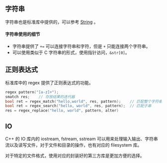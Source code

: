 ## 字符串
字符串也是标准库中提供的，可以参考 [String](https://zh.cppreference.com/w/cpp/string/basic_string) 。

#### 字符串使用的细节
- 字符串提供了 `+=` 可以连接字符串和字符，但是 `+` 只能连接两个字符串。
- 可以使用类似于 C 字符串的形式，使用指针访问，`&str[0]`。

## 正则表达式
标准库中的 regex 提供了正则表达式的功能。
```c++
regex pattern("[a-z]+");
smatch res;    // 存放结果的迭代器
bool ret = regex_match("hello,world", res, pattern);    // 匹配整个字符串
bool ret = regex_search("hello, world", res, pattern);  // 匹配子串
res = regex_replace("hello, world", pattern, alter)
```

## IO
C++ 的 IO 库内的 iostream, fstream, sstream 可以用来处理输入输出、字符串流以及读写文件，对于文件和目录的操作，也有对应的 filesystem 库。

对于特定的文件格式，使用对应的封装好的第三方库是更加方便的选择。